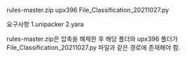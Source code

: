 rules-master.zip
upx396
File_Classification_20211027.py

요구사항
1.unipacker
2.yara

rules-master.zip은 압축을 해제한 후 해당 폴더와 upx396 폴더가 File_Classification_20211027.py 파일과 같은 경로에 존재해야 함.
